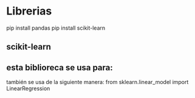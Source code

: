 # Librerias
pip install pandas
pip install scikit-learn


## scikit-learn
esta biblioreca se usa para:
- 

también se usa de la siguiente manera:
from sklearn.linear_model import LinearRegression 
